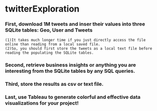 # twitterExploration

###  First, download 1M tweets and inser their values into three SQLite tables: Geo, User and Tweets
    (1)It takes much longer time if you just directly access the file online than reading from a local saved file.
    (2)So, you should first store the tweets as a local text file before reading the populating the SQLite tables.

###  Second, retrieve business insights or anything you are interesting from the SQLite tables by any SQL queries.

###  Third, store the results as csv or text file.

###  Last, use Tableau to generate colorful and effective data visualizations for your project!
